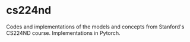 # cs224nd
Codes and implementations of the models and concepts from Stanford's CS224ND course. Implementations in Pytorch.
